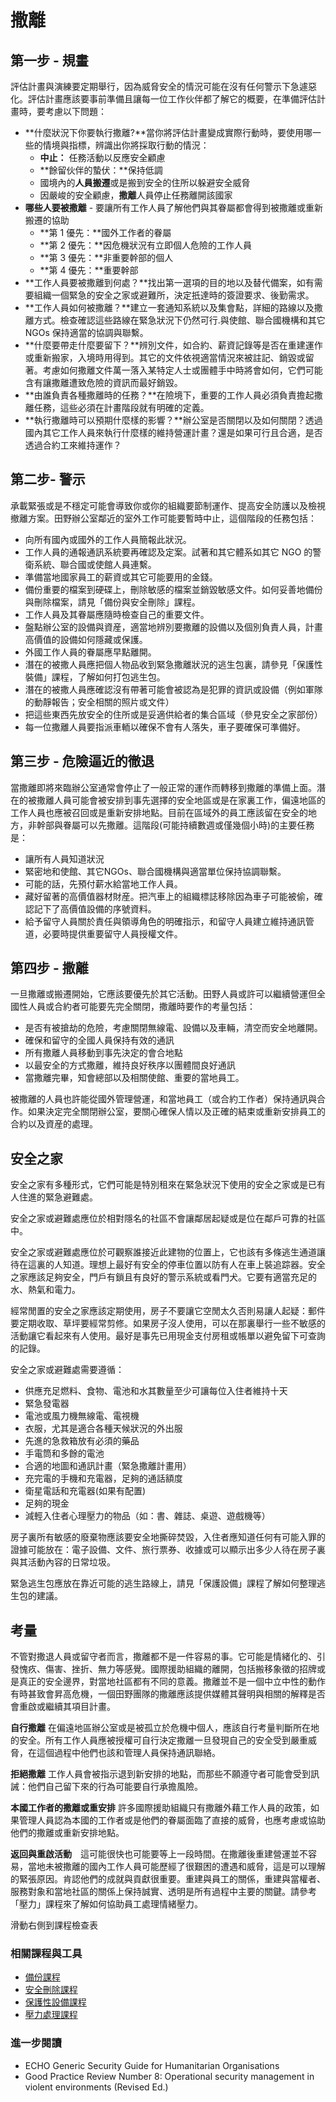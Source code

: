 撒離
====

第一步 - 規畫
-------------
            
評估計畫與演練要定期舉行，因為威脅安全的情況可能在沒有任何警示下急遽惡化。評估計畫應該要事前準備且讓每一位工作伙伴都了解它的概要，在準備評估計畫時，要考慮以下問題：
- **什麼狀況下你要執行撒離?**當你將評估計畫變成實際行動時，要使用哪一些的情境與指標，辨識出你將採取行動的情況：
  - **中止：** 任務活動以反應安全顧慮
  - **餘留伙伴的蟄伏：**保持低調
  - 國境內的**人員搬遷**或是搬到安全的住所以躲避安全威脅
  - 因嚴峻的安全顧慮，**撒離**人員停止任務離開該國家
- **哪些人要被撒離** - 要讓所有工作人員了解他們與其眷屬都會得到被撒離或重新搬遷的協助
  - **第 1 優先：**國外工作者的眷屬
  - **第 2 優先：**因危機狀況有立即個人危險的工作人員
  - **第 3 優先：**非重要幹部的個人
  - **第 4 優先：**重要幹部
- **工作人員要被撒離到何處？**找出第一選項的目的地以及替代備案，如有需要組織一個緊急的安全之家或避難所，決定扺達時的簽證要求、後勤需求。
- **工作人員如何被撒離？**建立一套通知系統以及集會點，詳細的路線以及撒離方式。檢查確認這些路線在緊急狀況下仍然可行.與使館、聯合國機構和其它 NGOs 保持適當的協調與聯繫。
- **什麼要帶走什麼要留下？**辨別文件，如合約、薪資記錄等是否在重建運作或重新搬家，入境時用得到。其它的文件依視適當情況來被註記、銷毀或留著。考慮如何撒離文件萬一落入某特定人士或團體手中時將會如何，它們可能含有讓撒離遭致危險的資訊而最好銷毀。
- **由誰負責各種撒離時的任務？**在險境下，重要的工作人員必須負責擔起撒離任務，這些必須在計畫階段就有明確的定義。
- **執行撒離時可以預期什麼樣的影響？**辦公室是否關閉以及如何關閉？透過國內其它工作人員來執行什麼樣的維持營運計畫？還是如果可行且合適，是否透過合約工來維持運作？

第二步- 警示
--------------

承載緊張或是不穩定可能會導致你或你的組織要節制運作、提高安全防護以及檢視撤離方案。田野辦公室鄰近的室外工作可能要暫時中止，這個階段的任務包括：

- 向所有國內或國外的工作人員簡報此狀況。
- 工作人員的通報通訊系統要再確認及定案。試著和其它體系如其它 NGO 的警衛系統、聯合國或使館人員連繫。
- 準備當地國家員工的薪資或其它可能要用的金錢。
- 備份重要的檔案到硬碟上，刪除敏感的檔案並銷毀敏感文件。如何妥善地備份與刪除檔案，請見「備份與安全刪除」課程。
- 工作人員及其眷屬應隨時檢查自己的重要文件。
- 盤點辦公室的設備與資産，適當地辨別要撒離的設備以及個別負責人員，計畫高價值的設備如何隱藏或保護。
- 外國工作人員的眷屬應早點離開。
- 潛在的被撒人員應把個人物品收到緊急撒離狀況的逃生包裏，請參見「保護性裝備」課程，了解如何打包逃生包。
- 潛在的被撒人員應確認沒有帶著可能會被認為是犯罪的資訊或設備（例如軍隊的動靜報告；安全相關的照片或文件）
- 把這些東西先放安全的住所或是妥適供給者的集合區域（參見安全之家部份）
- 每一位撒離人員要指派車輀以確保不會有人落失，車子要確保可準備好。

第三步 - 危險逼近的徹退
--------------------

當撒離即將來臨辦公室通常會停止了一般正常的運作而轉移到撒離的準備上面。潛在的被撒離人員可能會被安排到事先選擇的安全地區或是在家裏工作，偏遠地區的工作人員也應被召回或是重新安排地點。目前在區域外的員工應該留在安全的地方，非幹部與眷屬可以先撒離。這階段(可能持續數週或僅幾個小時)的主要任務是：
- 讓所有人員知道狀況
- 緊密地和使館、其它NGOs、聯合國機構與適當單位保持協調聯繫。
- 可能的話，先預付薪水給當地工作人員。
- 藏好留著的高價值器材財産。把汽車上的組織標誌移除因為車子可能被偷，確認記下了高價值設備的序號資料。
- 給予留守人員關於責任與領導角色的明確指示，和留守人員建立維持通訊管道，必要時提供重要留守人員授權文件。
       
第四步 - 撒離
------------

一旦撒離或搬遷開始，它應該要優先於其它活動。田野人員或許可以繼續營運但全國性人員或合約者可能要先完全關閉，撒離時要作的考量包括：

- 是否有被搶劫的危險，考慮關閉無線電、設備以及車輛，清空而安全地離開。
- 確保和留守的全國人員保持有效的通訊
- 所有撒離人員移動到事先決定的會合地點
- 以最安全的方式撒離，維持良好秩序以團體間良好通訊
- 當撒離完畢，知會總部以及相關使館、重要的當地員工。

被撒離的人員也許能從國外管理營運，和當地員工（或合約工作者）保持通訊與合作。如果決定完全關閉辦公室，要關心確保人情以及正確的結束或重新安排員工的合約以及資産的處理。

安全之家
-----------

安全之家有多種形式，它們可能是特別租來在緊急狀況下使用的安全之家或是已有人住進的緊急避難處。 

安全之家或避難處應位於相對隱名的社區不會讓鄰居起疑或是位在鄰戶可靠的社區中。

安全之家或避難處應位於可觀察誰接近此建物的位置上，它也該有多條逃生通道讓待在這裏的人知道。理想上最好有安全的停車位置以防有人在車上裝追踪器。安全之家應該足夠安全，門戶有鎖且有良好的警示系統或看門犬。它要有適當充足的水、熱氣和電力。

經常閒置的安全之家應該定期使用，房子不要讓它空閒太久否則易讓人起疑：郵件要定期收取、草坪要經常剪修。如果房子沒人使用，可以在那裏舉行一些不敏感的活動讓它看起來有人使用。最好是事先已用現金支付房租或帳單以避免留下可查詢的記錄。

安全之家或避難處需要遵循：
- 供應充足燃料、食物、電池和水其數量至少可讓每位入住者維持十天
- 緊急發電器
- 電池或風力機無線電、電視機
- 衣服，尤其是適合各種天候狀況的外出服
- 先進的急救箱放有必須的藥品
- 手電筒和多餘的電池
- 合適的地圖和通訊計畫（緊急撒離計畫用）
- 充完電的手機和充電器，足夠的通話額度 
- 衛星電話和充電器(如果有配置)
- 足夠的現金
- 減輕入住者心理壓力的物品（如：書、雜誌、桌遊、遊戲機等）

房子裏所有敏感的廢棄物應該要安全地撕碎焚毀，入住者應知道任何有可能入罪的證據可能放在：電子設備、文件、旅行票券、收據或可以顯示出多少人待在房子裏與其活動內容的日常垃圾。

緊急逃生包應放在靠近可能的逃生路線上，請見「保護設備」課程了解如何整理逃生包的建議。

考量
----

不管對撒退人員或留守者而言，撒離都不是一件容易的事。它可能是情緒化的、引發愧疚、傷害、挫折、無力等感覺。國際援助組織的離開，包括搬移象徵的招牌或是真正的安全邊界，對當地社區都有不同的意義。撒離並不是一個中立中性的動作有時甚致會昇高危機，一個田野團隊的撒離應該提供媒體其聲明與相關的解釋是否會重啟或繼續其項目計畫。

**自行撒離** 在偏遠地區辦公室或是被孤立於危機中個人，應該自行考量判斷所在地的安全。所有工作人員應被授權可自行決定撒離一旦發現自己的安全受到嚴重威脅，在這個過程中他們也該和管理人員保持通訊聯絡。

**拒絕撒離** 工作人員會被指示退到新安排的地點，而那些不願遵守者可能會受到訊誡：他們自己留下來的行為可能要自行承擔風險。

**本國工作者的撒離或重安排** 許多國際援助組織只有撒離外藉工作人員的政策，如果管理人員認為本國的工作者或是他們的眷屬面臨了直接的威脅，也應考慮或協助他們的撒離或重新安排地點。

**返回與重啟活動**　這可能很快也可能要等上一段時間。在撒離後重建營運並不容易，當地未被撒離的國內工作人員可能歷經了很艱困的遭遇和威脅，這是可以理解的緊張原因。肯認他們的成就與貢獻很重要。重建與員工的關係，重建與當權者、服務對象和當地社區的關係上保持誠實、透明是所有過程中主要的關鍵。請參考「壓力」課程來了解如何協助員工處理情緒壓力。


滑動右側到課程檢查表

### 相關課程與工具

- [備份課程](umbrella://lesson/backing-up)
- [安全刪除課程](umbrella://lesson/safely-deleting)
- [保護性設備課程](umbrella://lesson/protective-equipment)
- [壓力處理課程](umbrella://lesson/stress)

### 進一步閱讀

- ECHO Generic Security Guide for Humanitarian Organisations
- Good Practice Review Number 8: Operational security management in violent environments (Revised Ed.)

